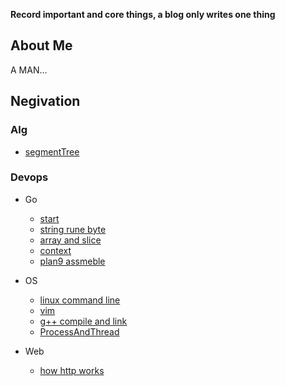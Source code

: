 **Record important and core things, a blog only writes one thing**


## About Me

A MAN...



## Negivation

### Alg

- [segmentTree](Alg/SegmentTree/segmentTree.html)

### Devops

- Go
  - [start](Devops/Go/start/start.html)
  - [string rune byte](Devops/Go/string_bytes_runes/goString.html)
  - [array and slice](Devops/Go/arrayAndSlice/arrayAndSlices.html)
  - [context](Devops/Go/context/context.html)
  - [plan9 assmeble](Devops/Go/plan9/plan9.html)

- OS
  - [linux command line](Devops/OS/linux命令行/linux_basical.html)
  - [vim](Devops/OS/Vim/PracticalVim.html)
  - [g++ compile and link](Devops/OS/g++编译与链接/g++.html)
  - [ProcessAndThread](Devops/OS/processAndThread/basical.html)

- Web
  - [how http works](Devops/Web/http_work/http.html)



